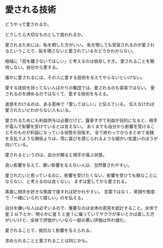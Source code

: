 # 愛される技術

どうやって愛されるか。

どうしたら大切なものとして扱われるか。

愛されるためには、恥を晒した方がいい。
恥を晒しても受容されるのが愛されるということで、恥を晒さないと愛されているかどうかわからない。

極端に「目を離さないでほしい」と考えるのは依存しすぎ。
愛されることを期待しない。自分から愛する。

誰かに愛されるには、その人に愛する技術を与えてやらないといけない。

愛する技術を持ってない人ばかりの集団では、愛されるのも容易ではない。
愛されるのを諦めるのではなくて、愛する技術を与える。

迷惑をかけるのは、ある意味で「愛してほしい」と伝えている。
伝えなければ愛されたいとわからない人もいる。

愛されるためにも利益供与は必要だけど、露骨すぎて利益が目的になると、相手が喜んで影響を受けているとは言えない。
あくまでも自分から影響を受けることそのものが利益になっている状態を目指す。
全て終わってからまとめて金銭を支払うような関係よりは、常に喜びを感じられるような細かい気遣いのほうが向いている。

愛されるというのは、自分が頼ると相手が喜ぶ状態。

良い影響を与えて、悪い影響を与えない人は、当然愛されやすい。

愛されたいと思っているのに、影響を受けたくない、影響を受けても碌なことにならない、と考えるのは良くない。
まずは愛してから愛される。

素直に相手を好きな態度で接すれば好かれやすい。
言葉ではなく、笑顔や態度で「一緒にいられて嬉しい」のを伝える。

自分を嫌いな人は必ずいるので、重要なのは全体の意見を統計すること。全体で星 2 以下とか、明らかに星 5 と星 1 に偏っていてサクラが多いとかは直した方がいいけど、全体で評価がいいなら一部の悪い評価は外れ値だ。

愛されることで、抵抗なく影響を与えられる。

求められることと愛されることは同じかも。
